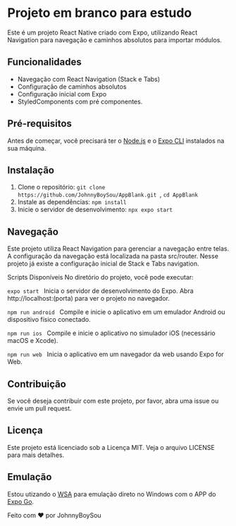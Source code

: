 <h1>Projeto em branco para estudo</h1>


Este é um projeto React Native criado com Expo, utilizando React Navigation para navegação e caminhos absolutos para importar módulos.

## Funcionalidades

- Navegação com React Navigation (Stack e Tabs)
- Configuração de caminhos absolutos
- Configuração inicial com Expo
- StyledComponents com pré componentes. 

## Pré-requisitos

Antes de começar, você precisará ter o [Node.js](https://nodejs.org/en/) e o [Expo CLI](https://docs.expo.dev/get-started/installation/) instalados na sua máquina.

## Instalação

1. Clone o repositório:  ```git clone https://github.com/JohnnyBoySou/AppBlank.git ```,  ```cd AppBlank```
2. Instale as dependências:  ``` npm install ```
3. Inicie o servidor de desenvolvimento:  ```npx expo start ```

## Navegação
Este projeto utiliza React Navigation para gerenciar a navegação entre telas. A configuração da navegação está localizada na pasta src/router. Nesse projeto já existe a configuração inicial de Stack e Tabs navigation.

Scripts Disponíveis
No diretório do projeto, você pode executar:

 ```expo start ```
Inicia o servidor de desenvolvimento do Expo. Abra http://localhost:(porta) para ver o projeto no navegador.

 ```npm run android ```
Compile e inicie o aplicativo em um emulador Android ou dispositivo físico conectado.

 ```npm run ios ```
Compile e inicie o aplicativo no simulador iOS (necessário macOS e Xcode).

 ```npm run web ```
Inicia o aplicativo em um navegador da web usando Expo for Web.

## Contribuição
Se você deseja contribuir com este projeto, por favor, abra uma issue ou envie um pull request.

## Licença
Este projeto está licenciado sob a Licença MIT. Veja o arquivo LICENSE para mais detalhes.

## Emulação
Estou utizando o [WSA](https://github.com/MustardChef/WSABuilds/releases/tag/Windows_11_2311.40000.5.0_LTS_3) para emulação direto no Windows com o APP do [Expo Go](https://play.google.com/store/apps/details?id=host.exp.exponent&hl=pt_BR&pli=1). 

Feito com ❤️ por JohnnyBoySou
